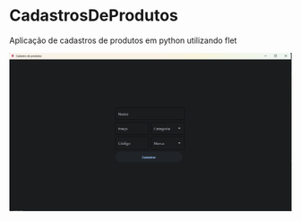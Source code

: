 # CadastrosDeProdutos
 Aplicação de cadastros de produtos em python utilizando flet

<img src="/imagem.png">